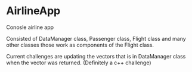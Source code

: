 # AirlineApp
Conosle airline app

Consisted of DataManager class, Passenger class, Flight class and many other classes those work as components of the Flight class. 

Current challenges are updating the vectors that is in DataManager class when the vector was returned. (Definitely a c++ challenge)

